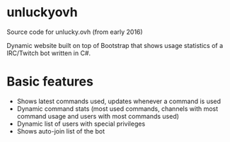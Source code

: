 # unluckyovh
Source code for unlucky.ovh (from early 2016)

Dynamic website built on top of Bootstrap that shows usage statistics of a IRC/Twitch bot written in C#.

# Basic features
* Shows latest commands used, updates whenever a command is used
* Dynamic command stats (most used commands, channels with most command usage and users with most commands used)
* Dynamic list of users with special privileges
* Shows auto-join list of the bot
